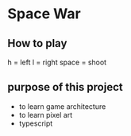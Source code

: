 # Space War

## How to play
h = left
l = right
space = shoot

## purpose of this project
- to learn game architecture
- to learn pixel art
- typescript

